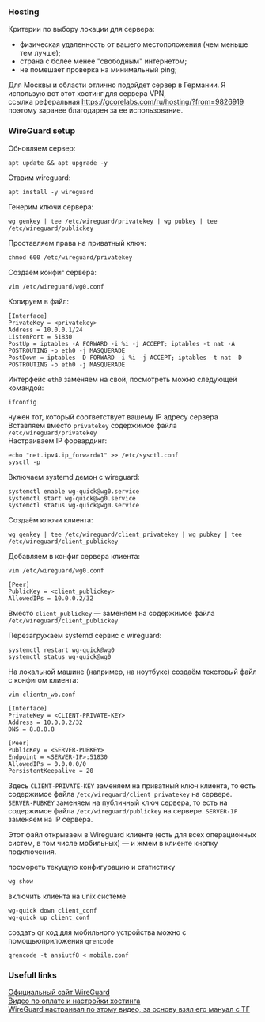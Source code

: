 ### Hosting
Критерии по выбору локации для сервера:
- физическая удаленность от вашего местоположения (чем меньше тем лучше);
- страна с более менее "свободным" интернетом;  
- не помешает проверка на минимальный ping;
  
Для Москвы и области отлично подойдет сервер в Германии. Я использую вот этот хостинг для сервера VPN,  
ссылка реферальная https://gcorelabs.com/ru/hosting/?from=9826919 поэтому заранее благодарен за ее использование.
### WireGuard setup

Обновляем сервер:
```
apt update && apt upgrade -y
```

Ставим wireguard:
```
apt install -y wireguard
```

Генерим ключи сервера:
```
wg genkey | tee /etc/wireguard/privatekey | wg pubkey | tee /etc/wireguard/publickey
```

Проставляем права на приватный ключ:
```
chmod 600 /etc/wireguard/privatekey
```
Создаём конфиг сервера:
```
vim /etc/wireguard/wg0.conf
```
Копируем в файл:
```
[Interface]  
PrivateKey = <privatekey>
Address = 10.0.0.1/24
ListenPort = 51830
PostUp = iptables -A FORWARD -i %i -j ACCEPT; iptables -t nat -A POSTROUTING -o eth0 -j MASQUERADE
PostDown = iptables -D FORWARD -i %i -j ACCEPT; iptables -t nat -D POSTROUTING -o eth0 -j MASQUERADE
```
Интерфейс `eth0` заменяем на свой, посмотреть можно следующей командой:
```
ifconfig
```
нужен тот, который соответствует вашему IP адресу сервера  
Вставляем вместо `privatekey` содержимое файла `/etc/wireguard/privatekey`  
Настраиваем IP форвардинг:
```
echo "net.ipv4.ip_forward=1" >> /etc/sysctl.conf
sysctl -p
```
Включаем systemd демон с wireguard:
```
systemctl enable wg-quick@wg0.service
systemctl start wg-quick@wg0.service
systemctl status wg-quick@wg0.service
```  
Создаём ключи клиента:
```
wg genkey | tee /etc/wireguard/client_privatekey | wg pubkey | tee /etc/wireguard/client_publickey
```
Добавляем в конфиг сервера клиента:
```
vim /etc/wireguard/wg0.conf
```
```
[Peer]
PublicKey = <client_publickey>
AllowedIPs = 10.0.0.2/32
```
Вместо `client_publickey`  — заменяем на содержимое файла `/etc/wireguard/client_publickey`

Перезагружаем systemd сервис с wireguard:
```
systemctl restart wg-quick@wg0
systemctl status wg-quick@wg0
```
На локальной машине (например, на ноутбуке) создаём текстовый файл с конфигом клиента:
```
vim clientn_wb.conf
```
```
[Interface]
PrivateKey = <CLIENT-PRIVATE-KEY>
Address = 10.0.0.2/32
DNS = 8.8.8.8

[Peer]
PublicKey = <SERVER-PUBKEY>
Endpoint = <SERVER-IP>:51830
AllowedIPs = 0.0.0.0/0
PersistentKeepalive = 20
```
Здесь `CLIENT-PRIVATE-KEY` заменяем на приватный ключ клиента, то есть содержимое 
файла `/etc/wireguard/client_privatekey` на сервере.  
`SERVER-PUBKEY` заменяем на публичный ключ сервера, то есть на содержимое 
файла `/etc/wireguard/publickey` на сервере. `SERVER-IP` заменяем на IP сервера. 

Этот файл открываем в Wireguard клиенте (есть для всех операционных систем, в том 
числе мобильных) — и жмем в клиенте кнопку подключения.

посмореть текущую конфигурацию и статистику
```
wg show
```
включить клиента на unix системе
```
wg-quick down client_conf
wg-quick up client_conf
```
создать qr код для мобильного устройства можно с помощьюприложения `qrencode`
```
qrencode -t ansiutf8 < mobile.conf
```

### Usefull links

[Официальный сайт WireGuard](https://www.wireguard.com/quickstart/#command-line-interface)  
[Видео по оплате и настройки хостинга](https://www.youtube.com/watch?v=XvbY-xY5dWY)    
[WireGuard настраивал по этому видео, за основу взял его мануал с ТГ](https://www.youtube.com/watch?v=5Aql0V-ta8A&t=223s)   
